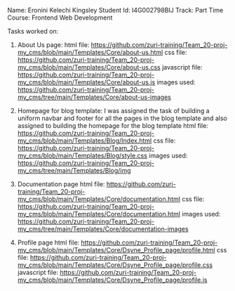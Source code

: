 Name: Eronini Kelechi Kingsley
Student Id: I4G002798BIJ
Track: Part Time 
Course: Frontend Web Development

Tasks worked on:
1. About Us page: 
 html file: https://github.com/zuri-training/Team_20-proj-my_cms/blob/main/Templates/Core/about-us.html
 css file: https://github.com/zuri-training/Team_20-proj-my_cms/blob/main/Templates/Core/about-us.css
 javascript file: https://github.com/zuri-training/Team_20-proj-my_cms/blob/main/Templates/Core/about-us.js
 images used: https://github.com/zuri-training/Team_20-proj-my_cms/tree/main/Templates/Core/about-us-images

2. Homepage for blog template:
I was assigned the task of building a uniform navbar and footer for all the pages in the blog template and also assigned to building the homepage for the blog template
 html file: https://github.com/zuri-training/Team_20-proj-my_cms/blob/main/Templates/Blog/Index.html
 css file: https://github.com/zuri-training/Team_20-proj-my_cms/blob/main/Templates/Blog/style.css
 images used: https://github.com/zuri-training/Team_20-proj-my_cms/tree/main/Templates/Blog/img

3. Documentation page
html file: https://github.com/zuri-training/Team_20-proj-my_cms/blob/main/Templates/Core/documentation.html
css file: https://github.com/zuri-training/Team_20-proj-my_cms/blob/main/Templates/Core/documentation.html
images used: https://github.com/zuri-training/Team_20-proj-my_cms/tree/main/Templates/Core/documentation-images

4. Profile page
html file: https://github.com/zuri-training/Team_20-proj-my_cms/blob/main/Templates/Core/Dsyne_Profile_page/profile.html
css file: https://github.com/zuri-training/Team_20-proj-my_cms/blob/main/Templates/Core/Dsyne_Profile_page/profile.css
javascript file: https://github.com/zuri-training/Team_20-proj-my_cms/blob/main/Templates/Core/Dsyne_Profile_page/profile.js